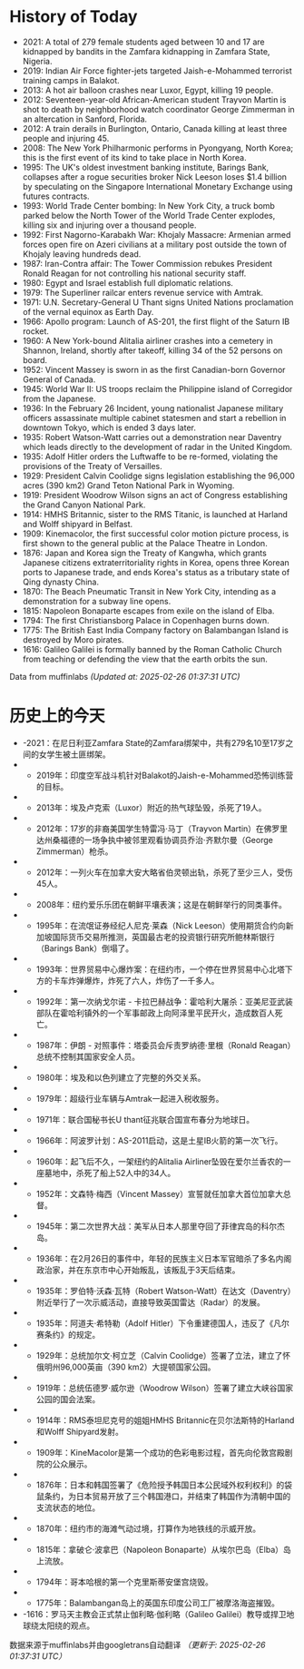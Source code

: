 # History of Today 

- 2021: A total of 279 female students aged between 10 and 17 are kidnapped by bandits in the Zamfara kidnapping in Zamfara State, Nigeria.
- 2019: Indian Air Force fighter-jets targeted Jaish-e-Mohammed terrorist training camps in Balakot.
- 2013: A hot air balloon crashes near Luxor, Egypt, killing 19 people.
- 2012: Seventeen-year-old African-American student Trayvon Martin is shot to death by neighborhood watch coordinator George Zimmerman in an altercation in Sanford, Florida.
- 2012: A train derails in Burlington, Ontario, Canada killing at least three people and injuring 45.
- 2008: The New York Philharmonic performs in Pyongyang, North Korea; this is the first event of its kind to take place in North Korea.
- 1995: The UK's oldest investment banking institute, Barings Bank, collapses after a rogue securities broker Nick Leeson loses $1.4 billion by speculating on the Singapore International Monetary Exchange using futures contracts.
- 1993: World Trade Center bombing: In New York City, a truck bomb parked below the North Tower of the World Trade Center explodes, killing six and injuring over a thousand people.
- 1992: First Nagorno-Karabakh War: Khojaly Massacre: Armenian armed forces open fire on Azeri civilians at a military post outside the town of Khojaly leaving hundreds dead.
- 1987: Iran-Contra affair: The Tower Commission rebukes President Ronald Reagan for not controlling his national security staff.
- 1980: Egypt and Israel establish full diplomatic relations.
- 1979: The Superliner railcar enters revenue service with Amtrak.
- 1971: U.N. Secretary-General U Thant signs United Nations proclamation of the vernal equinox as Earth Day.
- 1966: Apollo program: Launch of AS-201, the first flight of the Saturn IB rocket.
- 1960: A New York-bound Alitalia airliner crashes into a cemetery in Shannon, Ireland, shortly after takeoff, killing 34 of the 52 persons on board.
- 1952: Vincent Massey is sworn in as the first Canadian-born Governor General of Canada.
- 1945: World War II: US troops reclaim the Philippine island of Corregidor from the Japanese.
- 1936: In the February 26 Incident, young nationalist Japanese military officers assassinate multiple cabinet statesmen and start a rebellion in downtown Tokyo, which is ended 3 days later.
- 1935: Robert Watson-Watt carries out a demonstration near Daventry which leads directly to the development of radar in the United Kingdom.
- 1935: Adolf Hitler orders the Luftwaffe to be re-formed, violating the provisions of the Treaty of Versailles.
- 1929: President Calvin Coolidge signs legislation establishing the 96,000 acres (390 km2) Grand Teton National Park in Wyoming.
- 1919: President Woodrow Wilson signs an act of Congress establishing the Grand Canyon National Park.
- 1914: HMHS Britannic, sister to the RMS Titanic, is launched at Harland and Wolff shipyard in Belfast.
- 1909: Kinemacolor, the first successful color motion picture process, is first shown to the general public at the Palace Theatre in London.
- 1876: Japan and Korea sign the Treaty of Kangwha, which grants Japanese citizens extraterritoriality rights in Korea, opens three Korean ports to Japanese trade, and ends Korea's status as a tributary state of Qing dynasty China.
- 1870: The Beach Pneumatic Transit in New York City, intending as a demonstration for a subway line opens.
- 1815: Napoleon Bonaparte escapes from exile on the island of Elba.
- 1794: The first Christiansborg Palace in Copenhagen burns down.
- 1775: The British East India Company factory on Balambangan Island is destroyed by Moro pirates.
- 1616: Galileo Galilei is formally banned by the Roman Catholic Church from teaching or defending the view that the earth orbits the sun.

Data from muffinlabs
*(Updated at: 2025-02-26 01:37:31 UTC)*

# 历史上的今天 

- -2021：在尼日利亚Zamfara State的Zamfara绑架中，共有279名10至17岁之间的女学生被土匪绑架。
- -  2019年：印度空军战斗机针对Balakot的Jaish-e-Mohammed恐怖训练营的目标。
- -  2013年：埃及卢克索（Luxor）附近的热气球坠毁，杀死了19人。
- -  2012年：17岁的非裔美国学生特雷冯·马丁（Trayvon Martin）在佛罗里达州桑福德的一场争执中被邻里观看协调员乔治·齐默尔曼（George Zimmerman）枪杀。
- -  2012年：一列火车在加拿大安大略省伯灵顿出轨，杀死了至少三人，受伤45人。
- -  2008年：纽约爱乐乐团在朝鲜平壤表演；这是在朝鲜举行的同类事件。
- -  1995年：在流氓证券经纪人尼克·莱森（Nick Leeson）使用期货合约向新加坡国际货币交易所推测，英国最古老的投资银行研究所鲍林斯银行（Barings Bank）倒塌了。
- -  1993年：世界贸易中心爆炸案：在纽约市，一个停在世界贸易中心北塔下方的卡车炸弹爆炸，炸死了六人，炸伤了一千多人。
- -  1992年：第一次纳戈尔诺 - 卡拉巴赫战争：霍哈利大屠杀：亚美尼亚武装部队在霍哈利镇外的一个军事邮政上向阿泽里平民开火，造成数百人死亡。
- -  1987年：伊朗 - 对照事件：塔委员会斥责罗纳德·里根（Ronald Reagan）总统不控制其国家安全人员。
- -  1980年：埃及和以色列建立了完整的外交关系。
- -  1979年：超级行业车辆与Amtrak一起进入税收服务。
- -  1971年：联合国秘书长U thant征兆联合国宣布春分为地球日。
- -  1966年：阿波罗计划：AS-2011启动，这是土星IB火箭的第一次飞行。
- -  1960年：起飞后不久，一架纽约的Alitalia Airliner坠毁在爱尔兰香农的一座墓地中，杀死了船上52人中的34人。
- -  1952年：文森特·梅西（Vincent Massey）宣誓就任加拿大首位加拿大总督。
- -  1945年：第二次世界大战：美军从日本人那里夺回了菲律宾岛的科尔杰岛。
- -  1936年：在2月26日的事件中，年轻的民族主义日本军官暗杀了多名内阁政治家，并在东京市中心开始叛乱，该叛乱于3天后结束。
- -  1935年：罗伯特·沃森·瓦特（Robert Watson-Watt）在达文（Daventry）附近举行了一次示威活动，直接导致英国雷达（Radar）的发展。
- -  1935年：阿道夫·希特勒（Adolf Hitler）下令重建德国人，违反了《凡尔赛条约》的规定。
- -  1929年：总统加尔文·柯立芝（Calvin Coolidge）签署了立法，建立了怀俄明州96,000英亩（390 km2）大提顿国家公园。
- -  1919年：总统伍德罗·威尔逊（Woodrow Wilson）签署了建立大峡谷国家公园的国会法案。
- -  1914年：RMS泰坦尼克号的姐姐HMHS Britannic在贝尔法斯特的Harland和Wolff Shipyard发射。
- -  1909年：KineMacolor是第一个成功的色彩电影过程，首先向伦敦宫殿剧院的公众展示。
- -  1876年：日本和韩国签署了《危险授予韩国日本公民域外权利权利》的袋鼠条约，为日本贸易开放了三个韩国港口，并结束了韩国作为清朝中国的支流状态的地位。
- -  1870年：纽约市的海滩气动过境，打算作为地铁线的示威开放。
- -  1815年：拿破仑·波拿巴（Napoleon Bonaparte）从埃尔巴岛（Elba）岛上流放。
- -  1794年：哥本哈根的第一个克里斯蒂安堡宫烧毁。
- -  1775年：Balambangan岛上的英国东印度公司工厂被摩洛海盗摧毁。
- -1616：罗马天主教会正式禁止伽利略·伽利略（Galileo Galilei）教导或捍卫地球绕太阳绕的观点。

数据来源于muffinlabs并由googletrans自动翻译
*（更新于: 2025-02-26 01:37:31 UTC）*